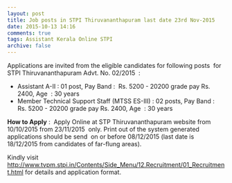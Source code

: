 ```yaml
---
layout: post
title: Job posts in STPI Thiruvananthapuram last date 23rd Nov-2015   
date: 2015-10-13 14:16
comments: true
tags: Assistant Kerala Online STPI 
archive: false
---
```


Applications are invited from the eligible candidates for following posts  for STPI Thiruvananthapuram Advt. No. 02/2015  :

- Assistant A-II : 01 post, Pay Band :  Rs. 5200 - 20200 grade pay Rs. 2400, Age  : 30 years
- Member Technical Support Staff (MTSS ES-III) : 02 posts, Pay Band :  Rs. 5200 - 20200 grade pay Rs. 2400, Age  : 30 years

**How to Apply** :  Apply Online at STP Thiruvananthapuram website from 10/10/2015 from 23/11/2015  only. Print out of the system generated applications should be send  on or before 08/12/2015 (last date is 18/12/2015 from candidates of far-flung areas).

Kindly visit <http://www.tvpm.stpi.in/Contents/Side_Menu/12.Recruitment/01_Recruitment.html> for details and application format.



